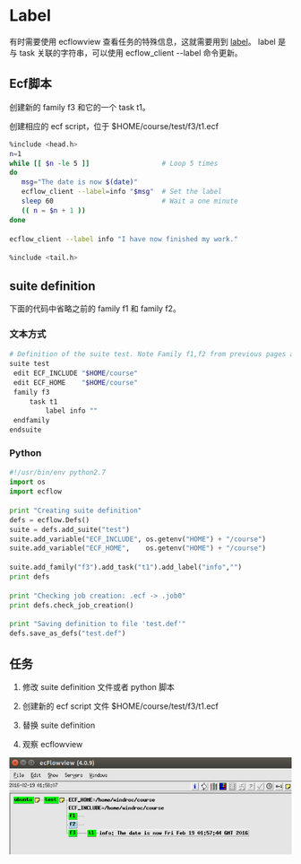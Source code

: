 # Label

有时需要使用 ecflowview 查看任务的特殊信息，这就需要用到 [label](https://software.ecmwf.int/wiki/display/ECFLOW/Glossary#term-label)。
label 是与 task 关联的字符串，可以使用 ecflow_client --label 命令更新。

## Ecf脚本

创建新的 family f3 和它的一个 task t1。

创建相应的 ecf script，位于 $HOME/course/test/f3/t1.ecf

```bash
%include <head.h>
n=1
while [[ $n -le 5 ]]                  # Loop 5 times
do
   msg="The date is now $(date)"
   ecflow_client --label=info "$msg"  # Set the label
   sleep 60                           # Wait a one minute
   (( n = $n + 1 ))
done
 
ecflow_client --label info "I have now finished my work."
 
%include <tail.h>
```

## suite definition

下面的代码中省略之前的 family f1 和 family f2。

### 文本方式

```bash
# Definition of the suite test. Note Family f1,f2 from previous pages are omitted
suite test
 edit ECF_INCLUDE "$HOME/course"
 edit ECF_HOME    "$HOME/course"
 family f3
     task t1
         label info ""
 endfamily
endsuite
```

### Python

```python
#!/usr/bin/env python2.7
import os
import ecflow 
 
print "Creating suite definition"   
defs = ecflow.Defs()
suite = defs.add_suite("test")
suite.add_variable("ECF_INCLUDE", os.getenv("HOME") + "/course")
suite.add_variable("ECF_HOME",    os.getenv("HOME") + "/course")

suite.add_family("f3").add_task("t1").add_label("info","") 
print defs

print "Checking job creation: .ecf -> .job0"   
print defs.check_job_creation()

print "Saving definition to file 'test.def'"
defs.save_as_defs("test.def")
```

## 任务

1. 修改 suite definition 文件或者 python 脚本

2. 创建新的 ecf script 文件 $HOME/course/test/f3/t1.ecf

3. 替换 suite definition

4. 观察 ecflowview

![](./asset/label.jpg)
